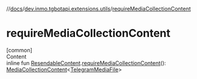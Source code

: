 //[docs](../../index.md)/[dev.inmo.tgbotapi.extensions.utils](index.md)/[requireMediaCollectionContent](require-media-collection-content.md)



# requireMediaCollectionContent  
[common]  
Content  
inline fun [ResendableContent](../dev.inmo.tgbotapi.types.message.content.abstracts/-resendable-content/index.md).[requireMediaCollectionContent](require-media-collection-content.md)(): [MediaCollectionContent](../dev.inmo.tgbotapi.types.message.content.abstracts/-media-collection-content/index.md)<[TelegramMediaFile](../dev.inmo.tgbotapi.types.files.abstracts/-telegram-media-file/index.md)>  



